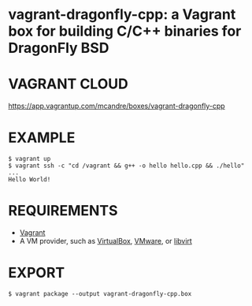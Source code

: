 # vagrant-dragonfly-cpp: a Vagrant box for building C/C++ binaries for DragonFly BSD

# VAGRANT CLOUD

https://app.vagrantup.com/mcandre/boxes/vagrant-dragonfly-cpp

# EXAMPLE

```console
$ vagrant up
$ vagrant ssh -c "cd /vagrant && g++ -o hello hello.cpp && ./hello"
...
Hello World!
```

# REQUIREMENTS

* [Vagrant](https://www.vagrantup.com)
* A VM provider, such as [VirtualBox](https://www.virtualbox.org), [VMware](https://www.vmware.com), or [libvirt](https://libvirt.org)

# EXPORT

```console
$ vagrant package --output vagrant-dragonfly-cpp.box
```
